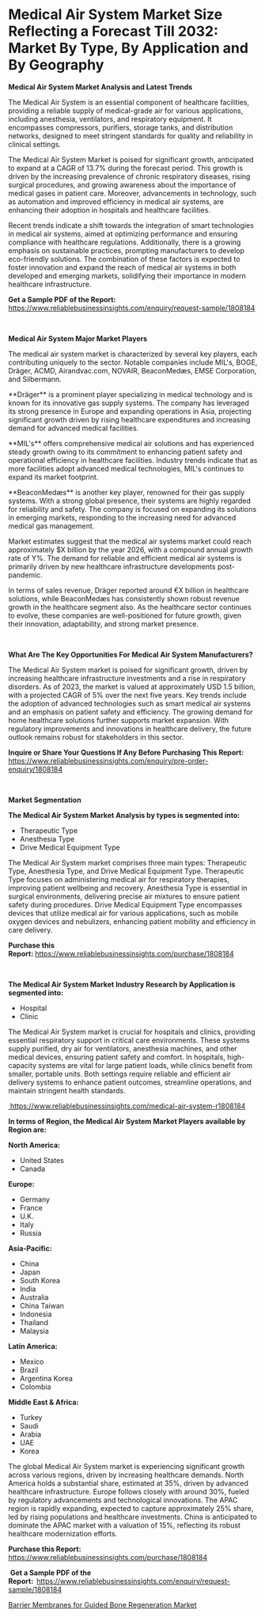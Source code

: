 <p><h1>Medical Air System Market Size Reflecting a Forecast Till 2032: Market By Type, By Application and By Geography</h1></p><p><strong>Medical Air System Market Analysis and Latest Trends</strong></p>
<p><p>The Medical Air System is an essential component of healthcare facilities, providing a reliable supply of medical-grade air for various applications, including anesthesia, ventilators, and respiratory equipment. It encompasses compressors, purifiers, storage tanks, and distribution networks, designed to meet stringent standards for quality and reliability in clinical settings.</p><p>The Medical Air System Market is poised for significant growth, anticipated to expand at a CAGR of 13.7% during the forecast period. This growth is driven by the increasing prevalence of chronic respiratory diseases, rising surgical procedures, and growing awareness about the importance of medical gases in patient care. Moreover, advancements in technology, such as automation and improved efficiency in medical air systems, are enhancing their adoption in hospitals and healthcare facilities.</p><p>Recent trends indicate a shift towards the integration of smart technologies in medical air systems, aimed at optimizing performance and ensuring compliance with healthcare regulations. Additionally, there is a growing emphasis on sustainable practices, prompting manufacturers to develop eco-friendly solutions. The combination of these factors is expected to foster innovation and expand the reach of medical air systems in both developed and emerging markets, solidifying their importance in modern healthcare infrastructure.</p></p>
<p><strong>Get a Sample PDF of the Report:&nbsp;</strong> <a href="https://www.reliablebusinessinsights.com/enquiry/request-sample/1808184?utm_campaign=2737&utm_medium=2&utm_source=Github&utm_content=ia&utm_term=03032025&utm_id=medical-air-system">https://www.reliablebusinessinsights.com/enquiry/request-sample/1808184</a></p>
<p>&nbsp;</p>
<p><strong>Medical Air System Major Market Players</strong></p>
<p><p>The medical air system market is characterized by several key players, each contributing uniquely to the sector. Notable companies include MIL's, BOGE, Dräger, ACMD, Airandvac.com, NOVAIR, BeaconMedæs, EMSE Corporation, and Silbermann. </p><p>**Dräger** is a prominent player specializing in medical technology and is known for its innovative gas supply systems. The company has leveraged its strong presence in Europe and expanding operations in Asia, projecting significant growth driven by rising healthcare expenditures and increasing demand for advanced medical facilities.</p><p>**MIL's** offers comprehensive medical air solutions and has experienced steady growth owing to its commitment to enhancing patient safety and operational efficiency in healthcare facilities. Industry trends indicate that as more facilities adopt advanced medical technologies, MIL's continues to expand its market footprint.</p><p>**BeaconMedæs** is another key player, renowned for their gas supply systems. With a strong global presence, their systems are highly regarded for reliability and safety. The company is focused on expanding its solutions in emerging markets, responding to the increasing need for advanced medical gas management.</p><p>Market estimates suggest that the medical air systems market could reach approximately $X billion by the year 2026, with a compound annual growth rate of Y%. The demand for reliable and efficient medical air systems is primarily driven by new healthcare infrastructure developments post-pandemic.</p><p>In terms of sales revenue, Dräger reported around €X billion in healthcare solutions, while BeaconMedæs has consistently shown robust revenue growth in the healthcare segment also. As the healthcare sector continues to evolve, these companies are well-positioned for future growth, given their innovation, adaptability, and strong market presence.</p></p>
<p>&nbsp;</p>
<p><strong>What Are The Key Opportunities For Medical Air System Manufacturers?</strong></p>
<p><p>The Medical Air System market is poised for significant growth, driven by increasing healthcare infrastructure investments and a rise in respiratory disorders. As of 2023, the market is valued at approximately USD 1.5 billion, with a projected CAGR of 5% over the next five years. Key trends include the adoption of advanced technologies such as smart medical air systems and an emphasis on patient safety and efficiency. The growing demand for home healthcare solutions further supports market expansion. With regulatory improvements and innovations in healthcare delivery, the future outlook remains robust for stakeholders in this sector.</p></p>
<p><strong>Inquire or Share Your Questions If Any Before Purchasing This Report:</strong> <a href="https://www.reliablebusinessinsights.com/enquiry/pre-order-enquiry/1808184?utm_campaign=2737&utm_medium=2&utm_source=Github&utm_content=ia&utm_term=03032025&utm_id=medical-air-system">https://www.reliablebusinessinsights.com/enquiry/pre-order-enquiry/1808184</a></p>
<p>&nbsp;</p>
<p><strong>Market Segmentation</strong></p>
<p><strong>The Medical Air System Market Analysis by types is segmented into:</strong></p>
<p><ul><li>Therapeutic Type</li><li>Anesthesia Type</li><li>Drive Medical Equipment Type</li></ul></p>
<p><p>The Medical Air System market comprises three main types: Therapeutic Type, Anesthesia Type, and Drive Medical Equipment Type. Therapeutic Type focuses on administering medical air for respiratory therapies, improving patient wellbeing and recovery. Anesthesia Type is essential in surgical environments, delivering precise air mixtures to ensure patient safety during procedures. Drive Medical Equipment Type encompasses devices that utilize medical air for various applications, such as mobile oxygen devices and nebulizers, enhancing patient mobility and efficiency in care delivery.</p></p>
<p><strong>Purchase this Report:&nbsp;</strong><a href="https://www.reliablebusinessinsights.com/purchase/1808184?utm_campaign=2737&utm_medium=2&utm_source=Github&utm_content=ia&utm_term=03032025&utm_id=medical-air-system">https://www.reliablebusinessinsights.com/purchase/1808184</a></p>
<p>&nbsp;</p>
<p><strong>The Medical Air System Market Industry Research by Application is segmented into:</strong></p>
<p><ul><li>Hospital</li><li>Clinic</li></ul></p>
<p><p>The Medical Air System market is crucial for hospitals and clinics, providing essential respiratory support in critical care environments. These systems supply purified, dry air for ventilators, anesthesia machines, and other medical devices, ensuring patient safety and comfort. In hospitals, high-capacity systems are vital for large patient loads, while clinics benefit from smaller, portable units. Both settings require reliable and efficient air delivery systems to enhance patient outcomes, streamline operations, and maintain stringent health standards.</p></p>
<p><a href="https://www.reliablebusinessinsights.com/medical-air-system-r1808184?utm_campaign=2737&utm_medium=2&utm_source=Github&utm_content=ia&utm_term=03032025&utm_id=medical-air-system">&nbsp;https://www.reliablebusinessinsights.com/medical-air-system-r1808184</a></p>
<p><strong>In terms of Region, the Medical Air System Market Players available by Region are:</strong></p>
<p>
    <p> <strong> North America: </strong>
        <ul>
            <li>United States</li>
            <li>Canada</li>
        </ul>
        </p> 
    <p> <strong> Europe: </strong>
        <ul>
            <li>Germany</li>
            <li>France</li>
            <li>U.K.</li>
            <li>Italy</li>
            <li>Russia</li>
        </ul>
        </p> 
    <p> <strong> Asia-Pacific: </strong>
        <ul>
            <li>China</li>
            <li>Japan</li>
            <li>South Korea</li>
            <li>India</li>
            <li>Australia</li>
            <li>China Taiwan</li>
            <li>Indonesia</li>
            <li>Thailand</li>
            <li>Malaysia</li>
        </ul>
        </p> 
    <p> <strong> Latin America: </strong>
        <ul>
            <li>Mexico</li>
            <li>Brazil</li>
            <li>Argentina Korea</li>
            <li>Colombia</li>
        </ul>
        </p> 
    <p> <strong> Middle East & Africa: </strong>
        <ul>
            <li>Turkey</li>
            <li>Saudi</li>
            <li>Arabia</li>
            <li>UAE</li>
            <li>Korea</li>
        </ul>
    </p>
    </p>
<p><p>The global Medical Air System market is experiencing significant growth across various regions, driven by increasing healthcare demands. North America holds a substantial share, estimated at 35%, driven by advanced healthcare infrastructure. Europe follows closely with around 30%, fueled by regulatory advancements and technological innovations. The APAC region is rapidly expanding, expected to capture approximately 25% share, led by rising populations and healthcare investments. China is anticipated to dominate the APAC market with a valuation of 15%, reflecting its robust healthcare modernization efforts.</p></p>
<p><strong>Purchase this Report: </strong><a href="https://www.reliablebusinessinsights.com/purchase/1808184?utm_campaign=2737&utm_medium=2&utm_source=Github&utm_content=ia&utm_term=03032025&utm_id=medical-air-system">https://www.reliablebusinessinsights.com/purchase/1808184</a></p>
<p>&nbsp;<strong>Get a Sample PDF of the Report:&nbsp;&nbsp;</strong><a href="https://www.reliablebusinessinsights.com/enquiry/request-sample/1808184?utm_campaign=2737&utm_medium=2&utm_source=Github&utm_content=ia&utm_term=03032025&utm_id=medical-air-system">https://www.reliablebusinessinsights.com/enquiry/request-sample/1808184</a></p>
<p><strong></strong></p>
<p><p><a href="https://github.com/vitrilaoire/Market-Research-Report-List-1/blob/main/barrier-membranes-for-guided-bone-regeneration-market.md?utm_campaign=2737&utm_medium=2&utm_source=Github&utm_content=ia&utm_term=03032025&utm_id=medical-air-system">Barrier Membranes for Guided Bone Regeneration Market</a></p></p>